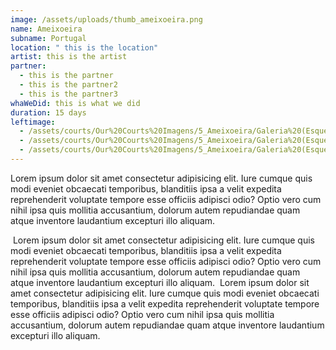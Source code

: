 ```yaml
---
image: /assets/uploads/thumb_ameixoeira.png
name: Ameixoeira
subname: Portugal
location: " this is the location"
artist: this is the artist
partner:
  - this is the partner
  - this is the partner2
  - this is the partner3
whaWeDid: this is what we did
duration: 15 days
leftimage:
  - /assets/courts/Our%20Courts%20Imagens/5_Ameixoeira/Galeria%20(Esquerda)/1.jpg
  - /assets/courts/Our%20Courts%20Imagens/5_Ameixoeira/Galeria%20(Esquerda)/2.jpg
  - /assets/courts/Our%20Courts%20Imagens/5_Ameixoeira/Galeria%20(Esquerda)/3.jpg
---
```


Lorem ipsum dolor sit amet consectetur adipisicing elit. Iure cumque quis modi eveniet obcaecati temporibus, blanditiis ipsa a velit expedita reprehenderit voluptate tempore esse officiis adipisci odio? Optio vero cum nihil ipsa quis mollitia accusantium, dolorum autem repudiandae quam atque inventore laudantium excepturi illo aliquam.

<img src="https://unsplash.it/600" alt="">
Lorem ipsum dolor sit amet consectetur adipisicing elit. Iure cumque quis modi eveniet obcaecati temporibus, blanditiis ipsa a velit expedita reprehenderit voluptate tempore esse officiis adipisci odio? Optio vero cum nihil ipsa quis mollitia accusantium, dolorum autem repudiandae quam atque inventore laudantium excepturi illo aliquam.

<img src="https://unsplash.it/600" alt="">
Lorem ipsum dolor sit amet consectetur adipisicing elit. Iure cumque quis modi eveniet obcaecati temporibus, blanditiis ipsa a velit expedita reprehenderit voluptate tempore esse officiis adipisci odio? Optio vero cum nihil ipsa quis mollitia accusantium, dolorum autem repudiandae quam atque inventore laudantium excepturi illo aliquam.

<img src="https://unsplash.it/600" alt="">
